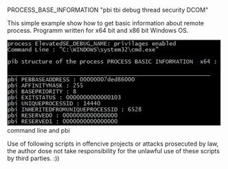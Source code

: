 PROCESS_BASE_INFORMATION     "pbi tbi debug thread security DCOM"


This simple example show how to get basic information about remote process. 
Programm written for x64 bit and x86 bit Windows OS. 

![Image 1](cmd.jpg)     command line and pbi

Use of following scripts in offencive projects or attacks prosecuted by law, the author dose not take responsibility for the unlawful use of these scripts
by third parties. :))
